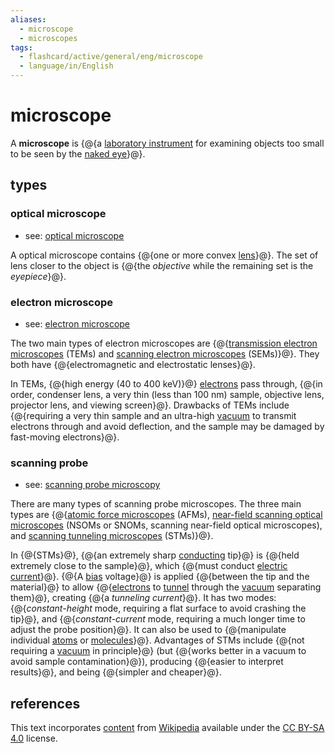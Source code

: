```yaml
---
aliases:
  - microscope
  - microscopes
tags:
  - flashcard/active/general/eng/microscope
  - language/in/English
---
```


# microscope

A __microscope__ is {@{a [laboratory instrument](laboratory%20equipment.md) for examining objects too small to be seen by the [naked eye](naked%20eye.md)}@}. <!--SR:!2030-04-08,1965,350-->

## types

### optical microscope

- see: [optical microscope](optical%20microscope.md)

A optical microscope contains {@{one or more convex [lens](lens.md)}@}. The set of lens closer to the object is {@{the _objective_ while the remaining set is the _eyepiece_}@}. <!--SR:!2026-05-22,774,310!2031-05-05,2269,350-->

### electron microscope

- see: [electron microscope](electron%20microscope.md)

The two main types of electron microscopes are {@{[transmission electron microscopes](transmission%20electron%20microscope.md) (TEMs) and [scanning electron microscopes](scanning%20electron%20microscope.md) (SEMs)}@}. They both have {@{electromagnetic and electrostatic lenses}@}. <!--SR:!2028-10-07,1423,330!2026-07-04,786,310-->

In TEMs, {@{high energy (40 to 400 keV)}@} [electrons](electron.md) pass through, {@{in order, condenser lens, a very thin (less than 100 nm) sample, objective lens, projector lens, and viewing screen}@}. Drawbacks of TEMs include {@{requiring a very thin sample and an ultra-high [vacuum](vacuum.md) to transmit electrons through and avoid deflection, and the sample may be damaged by fast-moving electrons}@}. <!--SR:!2025-12-28,625,290!2026-01-08,280,170!2025-10-19,505,230-->

### scanning probe

- see: [scanning probe microscopy](scanning%20probe%20microscopy.md)

There are many types of scanning probe microscopes. The three main types are {@{[atomic force microscopes](atomic%20force%20microscope.md) (AFMs), [near-field scanning optical microscopes](near-field%20scanning%20optical%20microscope.md) (NSOMs or SNOMs, scanning near-field optical microscopes), and [scanning tunneling microscopes](scanning%20tunneling%20microscope.md) (STMs)}@}. <!--SR:!2025-12-02,420,230-->

In {@{STMs}@}, {@{an extremely sharp [conducting](electrical%20conductor.md) tip}@} is {@{held extremely close to the sample}@}, which {@{must conduct [electric current](electric%20current.md)}@}. {@{A [bias](biasing.md) voltage}@} is applied {@{between the tip and the material}@} to allow {@{[electrons](electron.md) to [tunnel](quantum%20tunneling.md) through the [vacuum](vacuum.md) separating them}@}, creating {@{a _tunneling current_}@}. It has two modes: {@{_constant-height_ mode, requiring a flat surface to avoid crashing the tip}@}, and {@{_constant-current_ mode, requiring a much longer time to adjust the probe position}@}. It can also be used to {@{manipulate individual [atoms](atom.md) or [molecules](molecule.md)}@}. Advantages of STMs include {@{not requiring a [vacuum](vacuum.md) in principle}@} \(but {@{works better in a vacuum to avoid sample contamination}@}\), producing {@{easier to interpret results}@}, and being {@{simpler and cheaper}@}. <!--SR:!2026-05-25,248,210!2026-10-06,814,270!2029-11-26,1861,350!2027-09-22,968,250!2025-12-20,71,329!2025-12-19,70,329!2025-12-20,71,329!2025-12-19,70,329!2025-12-19,70,329!2025-12-21,72,329!2025-12-19,70,329!2025-12-20,71,329!2025-12-20,71,329!2025-12-20,71,329!2025-12-19,70,329-->

## references

This text incorporates [content](https://en.wikipedia.org/wiki/microscope) from [Wikipedia](Wikipedia.md) available under the [CC BY-SA 4.0](https://creativecommons.org/licenses/by-sa/4.0/) license.
